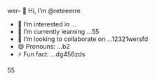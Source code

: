 wer- 👋 Hi, I’m @reteeerre
- 👀 I’m interested in ...
- 🌱 I’m currently learning ...55
- 💞️ I’m looking to collaborate on ...12321wersfd
- 😄 Pronouns: ...b2
- ⚡ Fun fact: ...dg456zds

<!---
reteeerre/reteeerre is a ✨ special ✨ repository because its123 `README.md` (this file) appears on youffr GitHub profile8876.sdasfd
You can click the Preview link to take a look at your changes.пd
--->
55
